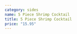 ```yaml
---
category: sides
name: 5 Piece Shrimp Cocktail
title: 5 Piece Shrimp Cocktail
price: "15.95"
---
```

